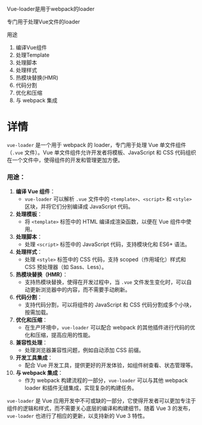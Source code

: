  Vue-loader是用于webpack的loader

专门用于处理Vue文件的loader

用途

1. 编译Vue组件
2. 处理Template
3. 处理脚本
4. 处理样式
5. 热模块替换(HMR)
6. 代码分割
7. 优化和压缩
8. 与 webpack 集成





# 详情

`vue-loader` 是一个用于 webpack 的 loader，专门用于处理 Vue 单文件组件（`.vue` 文件）。Vue 单文件组件允许开发者将模板、JavaScript 和 CSS 代码组织在一个文件中，使得组件的开发和管理更加方便。

### 用途：

1. **编译 Vue 组件**：
   - `vue-loader` 可以解析 `.vue` 文件中的 `<template>`、`<script>` 和 `<style>` 区块，并将它们分别编译成 JavaScript 代码。
2. **处理模板**：
   - 将 `<template>` 标签中的 HTML 编译成渲染函数，以便在 Vue 组件中使用。
3. **处理脚本**：
   - 处理 `<script>` 标签中的 JavaScript 代码，支持模块化和 ES6+ 语法。
4. **处理样式**：
   - 处理 `<style>` 标签中的 CSS 代码，支持 scoped（作用域化）样式和 CSS 预处理器（如 Sass、Less）。
5. **热模块替换（HMR）**：
   - 支持热模块替换，使得在开发过程中，当 `.vue` 文件发生变化时，可以自动更新浏览器中的内容，而不需要手动刷新。
6. **代码分割**：
   - 支持代码分割，可以将组件的 JavaScript 和 CSS 代码分割成多个小块，按需加载。
7. **优化和压缩**：
   - 在生产环境中，`vue-loader` 可以配合 webpack 的其他插件进行代码的优化和压缩，提高应用的性能。
8. **兼容性处理**：
   - 处理浏览器兼容性问题，例如自动添加 CSS 前缀。
9. **开发工具集成**：
   - 配合 Vue 开发工具，提供更好的开发体验，如组件树查看、状态管理等。
10. **与 webpack 集成**：
    - 作为 webpack 构建流程的一部分，`vue-loader` 可以与其他 webpack loader 和插件无缝集成，实现复杂的构建任务。

`vue-loader` 是 Vue 应用开发中不可或缺的一部分，它使得开发者可以更加专注于组件的逻辑和样式，而不需要关心底层的编译和构建细节。随着 Vue 3 的发布，`vue-loader` 也进行了相应的更新，以支持新的 Vue 3 特性。